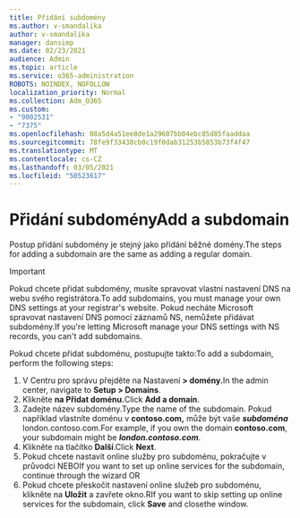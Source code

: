 ```yaml
---
title: Přidání subdomény
ms.author: v-smandalika
author: v-smandalika
manager: dansimp
ms.date: 02/23/2021
audience: Admin
ms.topic: article
ms.service: o365-administration
ROBOTS: NOINDEX, NOFOLLOW
localization_priority: Normal
ms.collection: Adm_O365
ms.custom:
- "9002531"
- "7375"
ms.openlocfilehash: 08a5d4a51ee8de1a29607bb04ebc05d85faaddaa
ms.sourcegitcommit: 78fe9f33438cb0c19f0dab31253b5853b73f4f47
ms.translationtype: MT
ms.contentlocale: cs-CZ
ms.lasthandoff: 03/05/2021
ms.locfileid: "50523617"
---
```

# <a name="add-a-subdomain"></a><span data-ttu-id="a19eb-102">Přidání subdomény</span><span class="sxs-lookup"><span data-stu-id="a19eb-102">Add a subdomain</span></span>

<span data-ttu-id="a19eb-103">Postup přidání subdomény je stejný jako přidání běžné domény.</span><span class="sxs-lookup"><span data-stu-id="a19eb-103">The steps for adding a subdomain are the same as adding a regular domain.</span></span> 

> [!IMPORTANT]
> <span data-ttu-id="a19eb-104">Pokud chcete přidat subdomény, musíte spravovat vlastní nastavení DNS na webu svého registrátora.</span><span class="sxs-lookup"><span data-stu-id="a19eb-104">To add subdomains, you must manage your own DNS settings at your registrar's website.</span></span> <span data-ttu-id="a19eb-105">Pokud necháte Microsoft spravovat nastavení DNS pomocí záznamů NS, nemůžete přidávat subdomény.</span><span class="sxs-lookup"><span data-stu-id="a19eb-105">If you're letting Microsoft manage your DNS settings with NS records, you can't add subdomains.</span></span> 

<span data-ttu-id="a19eb-106">Pokud chcete přidat subdoménu, postupujte takto:</span><span class="sxs-lookup"><span data-stu-id="a19eb-106">To add a subdomain, perform the following steps:</span></span>

1. <span data-ttu-id="a19eb-107">V Centru pro správu přejděte na Nastavení **> domény.**</span><span class="sxs-lookup"><span data-stu-id="a19eb-107">In the admin center, navigate to **Setup > Domains**.</span></span>
2. <span data-ttu-id="a19eb-108">Klikněte **na Přidat doménu.**</span><span class="sxs-lookup"><span data-stu-id="a19eb-108">Click **Add a domain**.</span></span>
3. <span data-ttu-id="a19eb-109">Zadejte název subdomény.</span><span class="sxs-lookup"><span data-stu-id="a19eb-109">Type the name of the subdomain.</span></span> <span data-ttu-id="a19eb-110">Pokud například vlastníte doménu v **contoso.com,** může být vaše **_subdoména_** london.contoso.com.</span><span class="sxs-lookup"><span data-stu-id="a19eb-110">For example, if you own the domain **contoso.com**, your subdomain might be **_london.contoso.com_**.</span></span>
4. <span data-ttu-id="a19eb-111">Klikněte na tlačítko **Další**.</span><span class="sxs-lookup"><span data-stu-id="a19eb-111">Click **Next**.</span></span>
5. <span data-ttu-id="a19eb-112">Pokud chcete nastavit online služby pro subdoménu, pokračujte v průvodci NEBO</span><span class="sxs-lookup"><span data-stu-id="a19eb-112">If you want to set up online services for the subdomain, continue through the wizard OR</span></span>
6. <span data-ttu-id="a19eb-113">Pokud chcete přeskočit nastavení online služeb pro subdoménu, klikněte na **Uložit** a zavřete okno.</span><span class="sxs-lookup"><span data-stu-id="a19eb-113">RIf you want to skip setting up online services for the subdomain, click **Save** and closethe window.</span></span>

